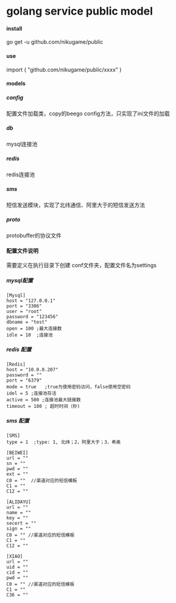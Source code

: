 # golang service public model

#### install

go get -u github.com/nikugame/public

#### use

import (
    "github.com/nikugame/public/xxxx"
)

#### models

##### config

配置文件加载类，copy的beego config方法，只实现了ini文件的加载

##### db

mysql连接池

##### redis

redis连接池

##### sms

短信发送模块，实现了北纬通信、阿里大于的短信发送方法

##### proto

protobuffer的协议文件


#### 配置文件说明

需要定义在执行目录下创建 conf文件夹，配置文件名为settings

##### mysql配置

    [Mysql]
    host = "127.0.0.1"  
    port = "3306"
    user = "root"
    password = "123456"
    dbname = "test"
    open = 100 ;最大连接数
    idle = 10  ;连接池 

##### redis 配置

    [Redis]
    host = "10.0.0.207"
    password = ""
    port = "6379"
    mode = true   ;true为使用密码访问，false使用空密码
    idel = 5 ;连接池存活
    active = 500 ;连接池最大链接数
    timeout = 180 ; 超时时间（秒)

##### sms 配置

    [SMS]
    type = 1  ;type: 1, 北纬；2，阿里大于；3，希奥

    [BEIWEI]
    url = ""
    sn = ""
    pwd = ""
    ext = ""
    C0 = ""  //渠道对应的短信模板
    C1 = ""
    C12 = ""

    [ALIDAYU]
    url = ""
    name = ""
    key = ""
    secert = ""
    sign = ""
    C0 = "" //渠道对应的短信模板
    C1 = ""
    C12 = ""

    [XIAO]
    url = ""
    uid = ""
    cid = ""
    pwd = ""
    C0 = "" //渠道对应的短信模板
    C1 = ""
    C36 = ""
